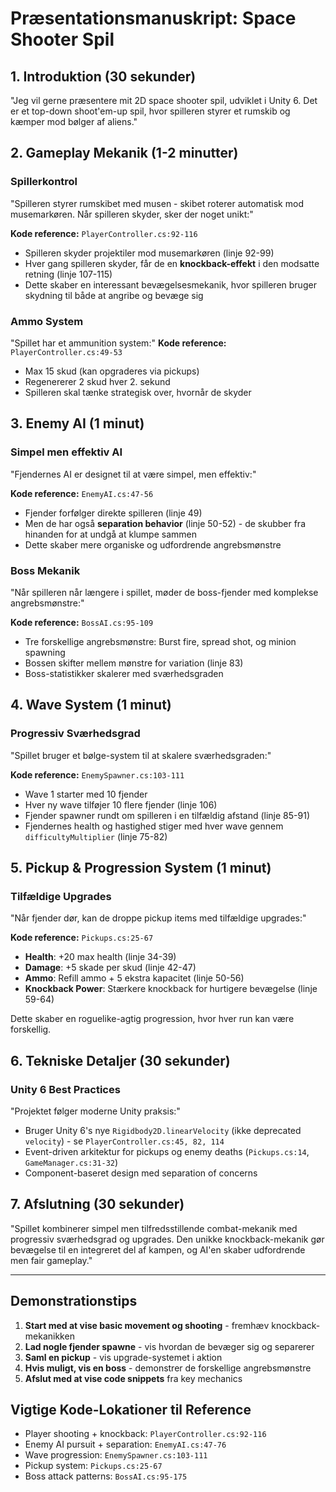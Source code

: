 # Præsentationsmanuskript: Space Shooter Spil

## 1. Introduktion (30 sekunder)
"Jeg vil gerne præsentere mit 2D space shooter spil, udviklet i Unity 6. Det er et top-down shoot'em-up spil, hvor spilleren styrer et rumskib og kæmper mod bølger af aliens."

## 2. Gameplay Mekanik (1-2 minutter)

### Spillerkontrol
"Spilleren styrer rumskibet med musen - skibet roterer automatisk mod musemarkøren. Når spilleren skyder, sker der noget unikt:"

**Kode reference:** `PlayerController.cs:92-116`
- Spilleren skyder projektiler mod musemarkøren (linje 92-99)
- Hver gang spilleren skyder, får de en **knockback-effekt** i den modsatte retning (linje 107-115)
- Dette skaber en interessant bevægelsesmekanik, hvor spilleren bruger skydning til både at angribe og bevæge sig

### Ammo System
"Spillet har et ammunition system:"
**Kode reference:** `PlayerController.cs:49-53`
- Max 15 skud (kan opgraderes via pickups)
- Regenererer 2 skud hver 2. sekund
- Spilleren skal tænke strategisk over, hvornår de skyder

## 3. Enemy AI (1 minut)

### Simpel men effektiv AI
"Fjendernes AI er designet til at være simpel, men effektiv:"

**Kode reference:** `EnemyAI.cs:47-56`
- Fjender forfølger direkte spilleren (linje 49)
- Men de har også **separation behavior** (linje 50-52) - de skubber fra hinanden for at undgå at klumpe sammen
- Dette skaber mere organiske og udfordrende angrebsmønstre

### Boss Mekanik
"Når spilleren når længere i spillet, møder de boss-fjender med komplekse angrebsmønstre:"

**Kode reference:** `BossAI.cs:95-109`
- Tre forskellige angrebsmønstre: Burst fire, spread shot, og minion spawning
- Bossen skifter mellem mønstre for variation (linje 83)
- Boss-statistikker skalerer med sværhedsgraden

## 4. Wave System (1 minut)

### Progressiv Sværhedsgrad
"Spillet bruger et bølge-system til at skalere sværhedsgraden:"

**Kode reference:** `EnemySpawner.cs:103-111`
- Wave 1 starter med 10 fjender
- Hver ny wave tilføjer 10 flere fjender (linje 106)
- Fjender spawner rundt om spilleren i en tilfældig afstand (linje 85-91)
- Fjendernes health og hastighed stiger med hver wave gennem `difficultyMultiplier` (linje 75-82)

## 5. Pickup & Progression System (1 minut)

### Tilfældige Upgrades
"Når fjender dør, kan de droppe pickup items med tilfældige upgrades:"

**Kode reference:** `Pickups.cs:25-67`
- **Health**: +20 max health (linje 34-39)
- **Damage**: +5 skade per skud (linje 42-47)
- **Ammo**: Refill ammo + 5 ekstra kapacitet (linje 50-56)
- **Knockback Power**: Stærkere knockback for hurtigere bevægelse (linje 59-64)

Dette skaber en roguelike-agtig progression, hvor hver run kan være forskellig.

## 6. Tekniske Detaljer (30 sekunder)

### Unity 6 Best Practices
"Projektet følger moderne Unity praksis:"
- Bruger Unity 6's nye `Rigidbody2D.linearVelocity` (ikke deprecated `velocity`) - se `PlayerController.cs:45, 82, 114`
- Event-driven arkitektur for pickups og enemy deaths (`Pickups.cs:14`, `GameManager.cs:31-32`)
- Component-baseret design med separation of concerns

## 7. Afslutning (30 sekunder)
"Spillet kombinerer simpel men tilfredsstillende combat-mekanik med progressiv sværhedsgrad og upgrades. Den unikke knockback-mekanik gør bevægelse til en integreret del af kampen, og AI'en skaber udfordrende men fair gameplay."

---

## Demonstrationstips
1. **Start med at vise basic movement og shooting** - fremhæv knockback-mekanikken
2. **Lad nogle fjender spawne** - vis hvordan de bevæger sig og separerer
3. **Saml en pickup** - vis upgrade-systemet i aktion
4. **Hvis muligt, vis en boss** - demonstrer de forskellige angrebsmønstre
5. **Afslut med at vise code snippets** fra key mechanics

## Vigtige Kode-Lokationer til Reference
- Player shooting + knockback: `PlayerController.cs:92-116`
- Enemy AI pursuit + separation: `EnemyAI.cs:47-76`
- Wave progression: `EnemySpawner.cs:103-111`
- Pickup system: `Pickups.cs:25-67`
- Boss attack patterns: `BossAI.cs:95-175`
